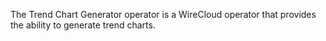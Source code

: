 The Trend Chart Generator operator is a WireCloud operator that provides the ability to generate trend charts.